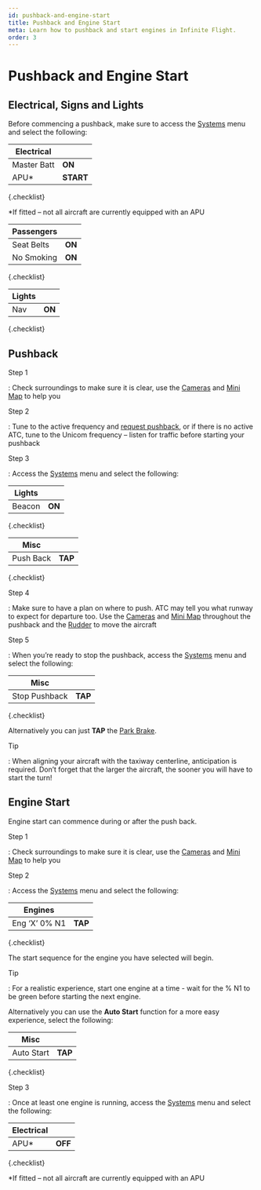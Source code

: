 ```yaml
---
id: pushback-and-engine-start
title: Pushback and Engine Start
meta: Learn how to pushback and start engines in Infinite Flight.
order: 3
---
```



# Pushback and Engine Start            




## Electrical, Signs and Lights

 

Before commencing a pushback, make sure to access the [Systems](/guide/getting-started/pilot-user-interface/systems#systems) menu and select the following:



| Electrical  |           |
| ----------- | --------- |
| Master Batt | **ON**    |
| APU*        | **START** |

{.checklist}

*If fitted – not all aircraft are currently equipped with an APU




| Passengers |        |
| ---------- | ------ |
| Seat Belts | **ON** |
| No Smoking | **ON** |

{.checklist}



| Lights |        |
| ------ | ------ |
| Nav    | **ON** |

{.checklist}



## Pushback

 

Step 1

: Check surroundings to make sure it is clear, use the [Cameras](/guide/getting-started/pilot-user-interface/cameras#camera) and [Mini Map](/guide/getting-started/pilot-user-interface/flight-planning#mini-map) to help you

 

Step 2

: Tune to the active frequency and [request pushback](/guide/flying-guide/atc-communication/atis-pushback-and-taxi#pushback-communication-summary), or if there is no active ATC, tune to the Unicom frequency – listen for traffic before starting your pushback

 

Step 3

: Access the [Systems](/guide/getting-started/pilot-user-interface/systems#systems) menu and select the following:

 

| Lights |        |
| ------ | ------ |
| Beacon | **ON** |

{.checklist}



| Misc      |         |
| --------- | ------- |
| Push Back | **TAP** |

{.checklist}



Step 4

: Make sure to have a plan on where to push. ATC may tell you what runway to expect for departure too. Use the [Cameras](/guide/getting-started/pilot-user-interface/cameras#camera) and [Mini Map](/guide/getting-started/pilot-user-interface/flight-planning#mini-map) throughout the pushback and the [Rudder](/guide/getting-started/pilot-user-interface/flight-controls#flight-controls) to move the aircraft

 

Step 5

: When you’re ready to stop the pushback, access the [Systems](/guide/getting-started/pilot-user-interface/systems#systems) menu and select the following:

 

| Misc          |         |
| ------------- | ------- |
| Stop Pushback | **TAP** |

{.checklist}



Alternatively you can just **TAP** the [Park Brake](/guide/getting-started/pilot-user-interface/flight-controls#flight-controls). 



Tip

:   When aligning your aircraft with the taxiway centerline, anticipation is required. Don’t forget that the larger the aircraft, the sooner you will have to start the turn!

 

## Engine Start

Engine start can commence during or after the push back.

 

Step 1

: Check surroundings to make sure it is clear, use the [Cameras](/guide/getting-started/pilot-user-interface/cameras#camera) and [Mini Map](/guide/getting-started/pilot-user-interface/flight-planning#mini-map) to help you

 

Step 2

: Access the [Systems](/guide/getting-started/pilot-user-interface/systems#systems) menu and select the following:

 

| Engines       |         |
| ------------- | ------- |
| Eng ‘X’ 0% N1 | **TAP** |

{.checklist}



The start sequence for the engine you have selected will begin.

 

Tip

:   For a realistic experience, start one engine at a time - wait for the % N1 to be green before starting the next engine.

 

Alternatively you can use the **Auto Start** function for a more easy experience, select the following:

 

| Misc       |         |
| ---------- | ------- |
| Auto Start | **TAP** |

{.checklist}



Step 3

: Once at least one engine is running, access the [Systems](/guide/getting-started/pilot-user-interface/systems#systems) menu and select the following:

 

| Electrical |         |
| ---------- | ------- |
| APU*       | **OFF** |

{.checklist}



*If fitted – not all aircraft are currently equipped with an APU